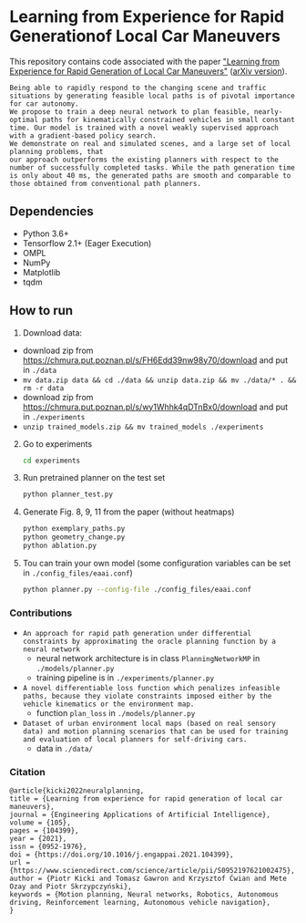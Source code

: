 # Learning from Experience for Rapid Generationof Local Car Maneuvers

This repository contains code associated with the paper ["Learning from Experience for Rapid Generation of Local Car Maneuvers"](https://www.sciencedirect.com/science/article/pii/S0952197621002475) ([arXiv version](https://arxiv.org/abs/2012.03707)).

```
Being able to rapidly respond to the changing scene and traffic situations by generating feasible local paths is of pivotal importance for car autonomy.
We propose to train a deep neural network to plan feasible, nearly-optimal paths for kinematically constrained vehicles in small constant time. Our model is trained with a novel weakly supervised approach with a gradient-based policy search.
We demonstrate on real and simulated scenes, and a large set of local planning problems, that
our approach outperforms the existing planners with respect to the number of successfully completed tasks. While the path generation time is only about 40 ms, the generated paths are smooth and comparable to those obtained from conventional path planners.
```

## Dependencies

* Python 3.6+
* Tensorflow 2.1+ (Eager Execution)
* OMPL
* NumPy
* Matplotlib
* tqdm

## How to run

1. Download data:
- download zip from https://chmura.put.poznan.pl/s/FH6Edd39nw98y70/download and put in `./data`
- `mv data.zip data && cd ./data && unzip data.zip && mv ./data/* . && rm -r data`
- download zip from https://chmura.put.poznan.pl/s/wy1Whhk4qDTnBx0/download and put in `./experiments`
- `unzip trained_models.zip && mv trained_models ./experiments`

2. Go to experiments
    ```bash
    cd experiments
    ```
3. Run pretrained planner on the test set
    ```bash
    python planner_test.py
    ```
4. Generate Fig. 8, 9, 11 from the paper (without heatmaps)
    ```bash
    python exemplary_paths.py
    python geometry_change.py
    python ablation.py
    ```
5. Tou can train your own model (some configuration variables can be set in ```./config_files/eaai.conf```)
    ```bash
    python planner.py --config-file ./config_files/eaai.conf
    ```
   
### Contributions
* `An approach for rapid path generation under differential constraints by approximating the oracle planning function by a neural network`
    - neural network architecture is in class `PlanningNetworkMP` in `./models/planner.py` 
    - training pipeline is in `./experiments/planner.py` 
* `A novel differentiable loss function which penalizes infeasible paths, because they violate constraints imposed either by the vehicle kinematics or the environment map.`
    - function `plan_loss` in `./models/planner.py`
* `Dataset of urban environment local maps (based on real sensory data) and motion planning scenarios that can be used for training and evaluation of local planners for self-driving cars.`
    - data in `./data/`
 
### Citation
```
@article{kicki2022neuralplanning,
title = {Learning from experience for rapid generation of local car maneuvers},
journal = {Engineering Applications of Artificial Intelligence},
volume = {105},
pages = {104399},
year = {2021},
issn = {0952-1976},
doi = {https://doi.org/10.1016/j.engappai.2021.104399},
url = {https://www.sciencedirect.com/science/article/pii/S0952197621002475},
author = {Piotr Kicki and Tomasz Gawron and Krzysztof Ćwian and Mete Ozay and Piotr Skrzypczyński},
keywords = {Motion planning, Neural networks, Robotics, Autonomous driving, Reinforcement learning, Autonomous vehicle navigation},
}
``` 
